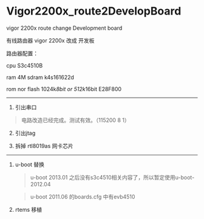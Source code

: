 # Vigor2200x_route2DevelopBoard

vigor 2200x route change Development board

有线路由器 vigor 2200x 改成 开发板

路由器配置：

 cpu S3c4510B
 
 ram 4M sdram       k4s161622d
 
 rom nor flash 1024k*8bit or 512k*16bit  E28F800

---------------------------

1. 引出串口
 > 电路改造已经完成。测试有效。（115200 8 1）

2. 引出jtag

3. 拆掉 rtl8019as 网卡芯片

-------
1. u-boot 替换
   > u-boot 2013.01 之后没有s3c4510相关内容了，所以暂定使用u-boot-2012.04
   
   > u-boot 2011.06 的boards.cfg 中有evb4510

2. rtems 移植
